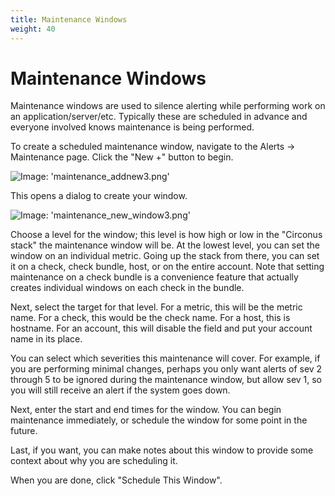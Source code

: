 ```yaml
---
title: Maintenance Windows
weight: 40
---
```


# Maintenance Windows

Maintenance windows are used to silence alerting while performing work on an application/server/etc.  Typically these are scheduled in advance and everyone involved knows maintenance is being performed.

To create a scheduled maintenance window, navigate to the Alerts -> Maintenance page.  Click the "New +" button to begin.

![Image: 'maintenance_addnew3.png'](/images/circonus/maintenance_addnew3.png)

This opens a dialog to create your window.

![Image: 'maintenance_new_window3.png'](/images/circonus/maintenance_new_window3.png)

Choose a level for the window; this level is how high or low in the "Circonus stack" the maintenance window will be.  At the lowest level, you can set the window on an individual metric.  Going up the stack from there, you can set it on a check, check bundle, host, or on the entire account.  Note that setting maintenance on a check bundle is a convenience feature that actually creates individual windows on each check in the bundle.

Next, select the target for that level.  For a metric, this will be the metric name. For a check, this would be the check name. For a host, this is hostname. For an account, this will disable the field and put your account name in its place.

You can select which severities this maintenance will cover.  For example, if you are performing minimal changes, perhaps you only want alerts of sev 2 through 5 to be ignored during the maintenance window, but allow sev 1, so you will still receive an alert if the system goes down.

Next, enter the start and end times for the window.  You can begin maintenance immediately, or schedule the window for some point in the future.

Last, if you want, you can make notes about this window to provide some context about why you are scheduling it.

When you are done, click "Schedule This Window".
